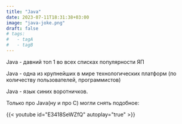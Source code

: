 ```yaml
---
title: "Java"
date: 2023-07-11T18:31:38+03:00
image: "java-joke.png"
draft: false
# tags:
#   - tagA
#   - tagB
---
```


Java - давний топ 1 во всех списках популярности ЯП

Java - одна из крупнейших в мире технологических платформ (по количеству пользователей, программистов)

Java - язык синих воротничков.


Только про Java(ну и про С) могли снять подобное:

{{< youtube id="E3418SeWZfQ" autoplay="true" >}}